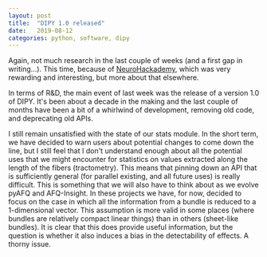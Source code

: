 ```yaml
---
layout: post
title:  "DIPY 1.0 released"
date:   2019-08-12
categories: python, software, dipy
---
```


Again, not much research in the last couple of weeks (and a first gap in
writing...). This time, because of [NeuroHackademy](https://neurohackademy.org),
which was very rewarding and interesting, but more about that elsewhere.

In terms of R&D, the main event of last week was the release of a version 1.0 of
DIPY. It's been about a decade in the making and the last couple of months have
been a bit of a whirlwind of development, removing old code, and deprecating old
APIs.

I still remain unsatisfied with the state of our stats module. In the short
term, we have decided to warn users about potential changes to come down the
line, but I still feel that I don't understand enough about all the potential
uses that we might encounter for statistics on values extracted along the length
of the fibers (tractometry). This means that pinning down an API that is
sufficiently general (for parallel existing, and all future uses) is really
difficult. This is something that we will also have to think about as we evolve
pyAFQ and AFQ-Insight. In these projects we have, for now, decided to focus on
the case in which all the information from a bundle is reduced to a
1-dimensional vector. This assumption is more valid in some places (where
bundles are relatively compact linear things) than in others (sheet-like
bundles). It is clear that this does provide useful information, but the
question is whether it also induces a bias in the detectability of effects. A
thorny issue.